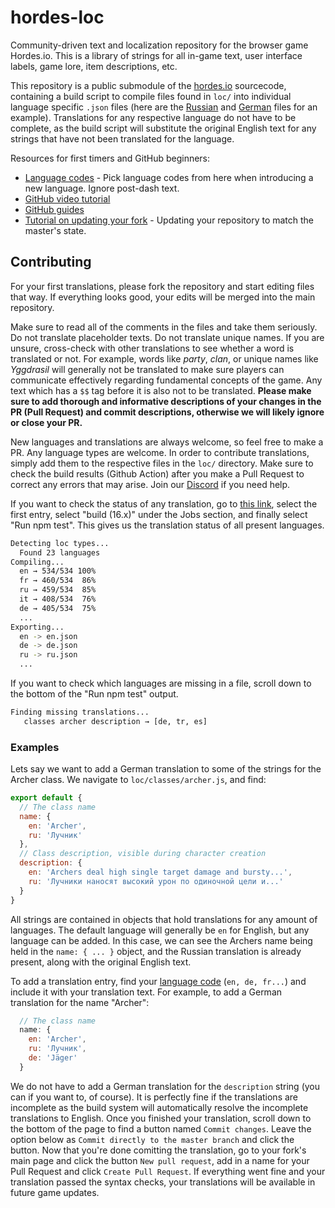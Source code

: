 # hordes-loc

Community-driven text and localization repository for the browser game Hordes.io. This is a library of strings for all in-game text, user interface labels, game lore, item descriptions, etc.  

This repository is a public submodule of the [hordes.io](https://hordes.io) sourcecode, containing a build script to compile files found in `loc/` into individual language specific `.json` files (here are the [Russian](https://hordes.io/assets/loc/ru.json) and [German](https://hordes.io/assets/loc/de.json) files for an example). Translations for any respective language do not have to be complete, as the build script will substitute the original English text for any strings that have not been translated for the language.

Resources for first timers and GitHub beginners:
* [Language codes](http://www.lingoes.net/en/translator/langcode.htm) - Pick language codes from here when introducing a new language. Ignore post-dash text.
* [GitHub video tutorial](https://www.youtube.com/watch?v=0fKg7e37bQE)
* [GitHub guides](https://guides.github.com/)
* [Tutorial on updating your fork](https://github.com/KirstieJane/STEMMRoleModels/wiki/Syncing-your-fork-to-the-original-repository-via-the-browser) - Updating your repository to match the master's state.

## Contributing

For your first translations, please fork the repository and start editing files that way. If everything looks good, your edits will be merged into the main repository. 

Make sure to read all of the comments in the files and take them seriously. Do not translate placeholder texts. Do not translate unique names. If you are unsure, cross-check with other translations to see whether a word is translated or not. For example, words like *party*, *clan*, or unique names like *Yggdrasil* will generally not be translated to make sure players can communicate effectively regarding fundamental concepts of the game. Any text which has a `$$` tag before it is also not to be translated.
**Please make sure to add thorough and informative descriptions of your changes in the PR (Pull Request) and commit descriptions, otherwise we will likely ignore or close your PR.**

New languages and translations are always welcome, so feel free to make a PR. Any language types are welcome.
In order to contribute translations, simply add them to the respective files in the `loc/` directory.
Make sure to check the build results (Github Action) after you make a Pull Request to correct any errors that may arise. Join our [Discord](https://discord.gg/hordes) if you need help.

If you want to check the status of any translation, go to [this link](https://github.com/dekdevy/hordes-loc/actions), select the first entry, select "build (16.x)" under the Jobs section, and finally select "Run npm test". This gives us the translation status of all present languages.
```bash
Detecting loc types...
  Found 23 languages
Compiling...
  en → 534/534 100%
  fr → 460/534  86%
  ru → 459/534  85%
  it → 408/534  76%
  de → 405/534  75%
  ...
Exporting...
  en -> en.json
  de -> de.json
  ru -> ru.json
  ...
```
If you want to check which languages are missing in a file, scroll down to the bottom of the "Run npm test" output.
```bash
Finding missing translations...
   classes archer description → [de, tr, es]
```
### Examples
Lets say we want to add a German translation to some of the strings for the Archer class. We navigate to `loc/classes/archer.js`, and find: 

```js
export default {
  // The class name
  name: {
    en: 'Archer',
    ru: 'Лучник'
  },
  // Class description, visible during character creation
  description: {
    en: 'Archers deal high single target damage and bursty...',
    ru: 'Лучники наносят высокий урон по одиночной цели и...'
  }
}
```
All strings are contained in objects that hold translations for any amount of languages. The default language will generally be `en` for English, but any language can be added. In this case, we can see the Archers name being held in the `name: { ... }` object, and the Russian translation is already present, along with the original English text.

To add a translation entry, find your [language code](http://www.lingoes.net/en/translator/langcode.htm) (``en, de, fr...``) and include it with your translation text. For example, to add a German translation for the name "Archer":
```js
  // The class name
  name: {
    en: 'Archer',
    ru: 'Лучник',
    de: 'Jäger'
  }
  ```
We do not have to add a German translation for the `description` string (you can if you want to, of course). It is perfectly fine if the translations are incomplete as the build system will automatically resolve the incomplete translations to English.
Once you finished your translation, scroll down to the bottom of the page to find a button named `Commit changes`. Leave the option below as `Commit directly to the master branch` and click the button.
Now that you're done comitting the translation, go to your fork's main page and click the button `New pull request`, add in a name for your Pull Request and click `Create Pull Request`.
If everything went fine and your translation passed the syntax checks, your translations will be available in future game updates.
